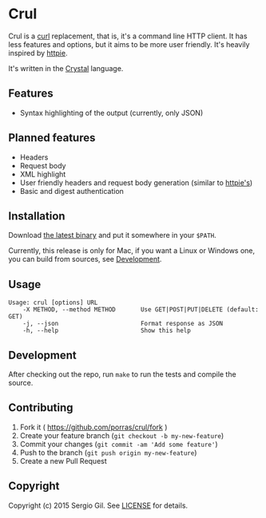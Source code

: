 # Crul

Crul is a [curl](http://curl.haxx.se/) replacement, that is, it's a command line
HTTP client. It has less features and options, but it aims to be more user
friendly. It's heavily inspired by
[httpie](https://github.com/jakubroztocil/httpie).

It's written in the [Crystal](http://crystal-lang.org/) language.

## Features

* Syntax highlighting of the output (currently, only JSON)

## Planned features

* Headers
* Request body
* XML highlight
* User friendly headers and request body generation (similar to
[httpie's](https://github.com/jakubroztocil/httpie#request-items))
* Basic and digest authentication

## Installation

Download [the latest
binary](https://github.com/porras/crul/releases/download/v0.0.1a/crul) and put
it somewhere in your `$PATH`.

Currently, this release is only for Mac, if you want a Linux or Windows one, you
can build from sources, see [Development](#development).

## Usage

    Usage: crul [options] URL
        -X METHOD, --method METHOD       Use GET|POST|PUT|DELETE (default: GET)
        -j, --json                       Format response as JSON
        -h, --help                       Show this help

## Development

After checking out the repo, run `make` to run the tests and compile the source.

## Contributing

1. Fork it ( https://github.com/porras/crul/fork )
2. Create your feature branch (`git checkout -b my-new-feature`)
3. Commit your changes (`git commit -am 'Add some feature'`)
4. Push to the branch (`git push origin my-new-feature`)
5. Create a new Pull Request

## Copyright

Copyright (c) 2015 Sergio Gil. See
[LICENSE](https://github.com/porras/crul/blob/master/LICENSE.txt) for details.
